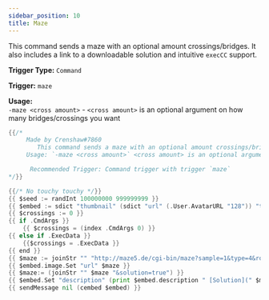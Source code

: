 ```yaml
---
sidebar_position: 10
title: Maze
---
```


This command sends a maze with an optional amount crossings/bridges. It also includes a link to a downloadable solution and intuitive `execCC` support.

**Trigger Type:** `Command`

**Trigger:** `maze`

**Usage:**  
`-maze <cross amount>` - `<cross amount>` is an optional argument on how many bridges/crossings you want

```go
{{/*
     Made by Crenshaw#7860
	    This command sends a maze with an optional amount crossings/bridges. It also includes a link to a downloadable solution and .ExecData support. 
     Usage: `-maze <cross amount>` <cross amount> is an optional argument on how many bridges/crossings you want

 	  Recommended Trigger: Command trigger with trigger `maze`
*/}}

{{/* No touchy touchy */}}
{{ $seed := randInt 100000000 999999999 }}
{{ $embed := sdict "thumbnail" (sdict "url" (.User.AvatarURL "128")) "title" (title "maze") "description" (joinStr "" "Requested by " .User.String " -") "image" (sdict "url" nil) "color" 123 }}
{{ $crossings := 0 }}
{{ if .CmdArgs }}
	{{ $crossings = (index .CmdArgs 0) }}
{{ else if .ExecData }}
	{{$crossings = .ExecData }}
{{ end }}
{{ $maze := joinStr "" "http://maze5.de/cgi-bin/maze?sample=1&type=4&rows=12&columns=12&crossings=" $crossings "&seed=" $seed "&algorithm=backtracker&algorithm=0.5&foreground=%23ffffff&background=%2336393f&bordersize=16&cellsize=32&linewidth=2.5&format=png" }}
{{ $embed.image.Set "url" $maze }}
{{ $maze:= (joinStr "" $maze "&solution=true") }}
{{ $embed.Set "description" (print $embed.description " [Solution](" $maze ")") }}
{{ sendMessage nil (cembed $embed) }}
```
